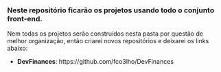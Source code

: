 ### Neste repositório ficarão os projetos usando todo o conjunto front-end.

Nem todas os projetos serão construídos nesta pasta por questão de melhor organização, então criarei novos repositórios e deixarei os links abaixo:

<ul>
  <li><strong>DevFinances</strong>: https://github.com/fco3lho/DevFinances</li>
</ul>

